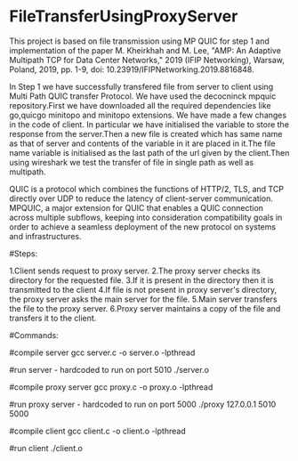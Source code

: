 # FileTransferUsingProxyServer

This project is based on file transmission using MP QUIC for step 1 and implementation of the paper M. Kheirkhah and M. Lee, "AMP: An Adaptive Multipath TCP for Data Center Networks," 2019 (IFIP Networking), Warsaw, Poland, 2019, pp. 1-9, doi: 10.23919/IFIPNetworking.2019.8816848.

In Step 1 we have successfully transfered file from server to client using Multi Path QUIC transfer Protocol.
We have used the decocninck mpquic repository.First we have downloaded all the required dependencies like go,quicgo minitopo
and minitopo extensions.
We have made a few changes in the code of client.
In particular we  have initialised the variable to store the response from the server.Then a new file is created which has same name as that of server and contents of the variable in it are placed in it.The file name variable is initialised as the last path of the url given by the client.Then using wireshark we test the
transfer of file in single path as well as multipath.

QUIC is a protocol which combines the functions of HTTP/2, TLS, and TCP directly over UDP to reduce the latency of client-server
communication. MPQUIC, a major extension for QUIC that enables a
QUIC connection across multiple subflows, keeping into consideration compatibility goals in order to achieve a seamless deployment of the new protocol on
systems and infrastructures.

#Steps:

1.Client sends request to proxy server.
2.The proxy server checks its directory for the requested file.
3.If it is present in the directory then it is transmitted to the client
4.If file is not present in proxy server's directory, the proxy server asks the main server for the file.
5.Main server transfers the file to the proxy server.
6.Proxy server maintains a copy of the file and transfers it to the client.

#Commands:

#compile server
gcc server.c -o server.o -lpthread

#run server - hardcoded to run on port 5010
./server.o

#compile proxy server
gcc proxy.c -o proxy.o -lpthread

#run proxy server - hardcoded to run on port 5000
./proxy 127.0.0.1 5010 5000

#compile client
gcc client.c -o client.o -lpthread

#run client
./client.o


